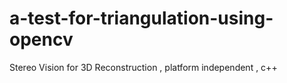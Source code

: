 # a-test-for-triangulation-using-opencv
Stereo Vision for 3D Reconstruction ,    platform independent   , c++
